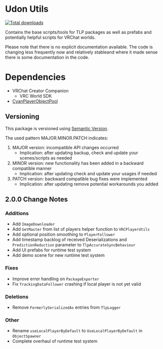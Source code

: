 # Udon Utils

[![Total downloads](https://img.shields.io/github/downloads/Guribo/UdonUtils/total?style=flat-square&logo=appveyor)](https://github.com/Guribo/UdonUtils/releases)

Contains the base scripts/tools for TLP packages as well as prefabs and potentially helpful scripts for VRChat worlds.

Please note that there is no explicit documentation available. The code is changing less frequently now and relatively stableand where it made sense there is some documentation in the code.

# Dependencies

 - VRChat Creator Companion
	- VRC World SDK
 - [CyanPlayerObjectPool](https://cyanlaser.github.io/CyanPlayerObjectPool/)
 
 
## Versioning

This package is versioned using [Semantic Version](https://semver.org/).

The used pattern MAJOR.MINOR.PATCH indicates: 

1. MAJOR version: incompatible API changes occurred
   - Implication: after updating backup, check and update your scenes/scripts as needed
2. MINOR version: new functionality has been added in a backward compatible manner
   - Implication: after updating check and update your usages if needed
3. PATCH version: backward compatible bug fixes were implemented
   - Implication: after updating remove potential workarounds you added
 
## 2.0.0 Change Notes

### Additions
* Add `ImageDownloader`
* Add `GetMaster` from list of players helper function to `VRCPlayerUtils`
* Add optional position smoothing to `PlayerFollower`
* Add timestamp backlog of received Deserializations and `PredictionReduction` parameter to `TlpAccurateSyncBehaviour`
* Add UI prefabs for runtime test system
* Add demo scene for new runtime test system
### Fixes
- Improve error handling on `PackageExporter`
- Fix `TrackingDataFollower` crashing if local player is not yet valid
### Deletions
- Remove `FormerlySerializedAs` entries from `TlpLogger`
### Other
- Rename `useLocalPlayerByDefault` to  `UseLocalPlayerByDefault` in `ObjectSpawner`
- Complete overhaul of runtime test system
